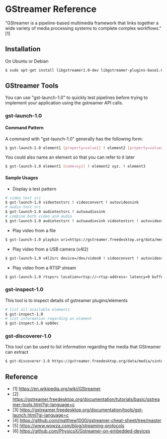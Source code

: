 # GStreamer Reference

"GStreamer is a pipeline-based multimedia framework that links together a wide variety of media processing systems to complete complex workflows."[1]

## Installation

On Ubuntu or Debian

```bash
$ sudo apt-get install libgstreamer1.0-dev libgstreamer-plugins-base1.0-dev libgstreamer-plugins-bad1.0-dev gstreamer1.0-plugins-base gstreamer1.0-plugins-good gstreamer1.0-plugins-bad gstreamer1.0-plugins-ugly gstreamer1.0-libav gstreamer1.0-tools gstreamer1.0-x gstreamer1.0-alsa gstreamer1.0-gl gstreamer1.0-gtk3 gstreamer1.0-qt5 gstreamer1.0-pulseaudio
```

## GStreamer Tools

You can use "gst-launch-1.0" to quickly test pipelines before trying to implement your application using the gstreamer API calls.

### gst-launch-1.0

#### Command Pattern

A command with "gst-launch-1.0" generally has the following form:

```bash
$ gst-launch-1.0 element1 [property=value1] ! element2 [property=value2]
```

You could also name an element so that you can refer to it later

```bash
$ gst-launch-1.0 element1 [name=xyz] ! element2 xyz. ! element3
```

#### Sample Usages

* Display a test pattern
  
```bash
# video test src
$ gst-launch-1.0 videotestsrc ! videoconvert ! autovideosink
# audio test src
$ gst-launch-1.0 audiotestsrc ! autoaudiosink
# combine both video and audio 
$ gst-launch-1.0 audiotestsrc ! autoaudiosink videotestsrc ! autovideosink
```

* Play video from a file

```bash 
$ gst-launch-1.0 playbin uri=https://gstreamer.freedesktop.org/data/media/sintel_trailer-480p.webm
```

* Play video from a USB camera (v4l2)

```bash
$ gst-launch-1.0 v4l2src device=/dev/video0 ! videoconvert ! autovideosink
```

* Play video from a RTSP stream

```bash
$ gst-launch-1.0 rtspsrc location=rtsp://<rtsp-address> latency=0 buffer-mode=auto ! decodebin ! autovideosink
```

### gst-inspect-1.0

This tool is to inspect details of gstreamer plugins/elements

```bash
# list all available elements
$ gst-inspect-1.0
# list information regarding an element
$ gst-inspect-1.0 vp8dec
```

### gst-discoverer-1.0

This tool can be used to list information regarding the media that GStreamer can extract

```bash
$ gst-discoverer-1.0 https://gstreamer.freedesktop.org/data/media/sintel_trailer-480p.webm -v
```

## Reference

* [1] https://en.wikipedia.org/wiki/GStreamer
* [2] https://gstreamer.freedesktop.org/documentation/tutorials/basic/gstreamer-tools.html?gi-language=c
* [3] https://gstreamer.freedesktop.org/documentation/tools/gst-launch.html?gi-language=c
* [4] https://github.com/matthew1000/gstreamer-cheat-sheet/tree/master
* [5] https://www.wowza.com/blog/streaming-protocols
* [6] https://github.com/PhysicsX/Gstreamer-on-embedded-devices